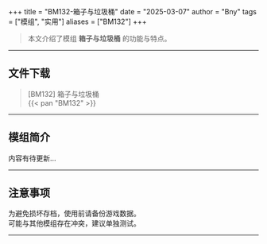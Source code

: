 +++
title = "BM132-箱子与垃圾桶"
date = "2025-03-07"
author = "Bny"
tags = ["模组", "实用"]
aliases = ["BM132"]
+++

> 本文介绍了模组 **箱子与垃圾桶** 的功能与特点。

---

## 文件下载

> [BM132] 箱子与垃圾桶  
{{< pan "BM132" >}}  

---

## 模组简介

>  
内容有待更新...  

---

## 注意事项

>  
为避免损坏存档，使用前请备份游戏数据。  
可能与其他模组存在冲突，建议单独测试。  

---


